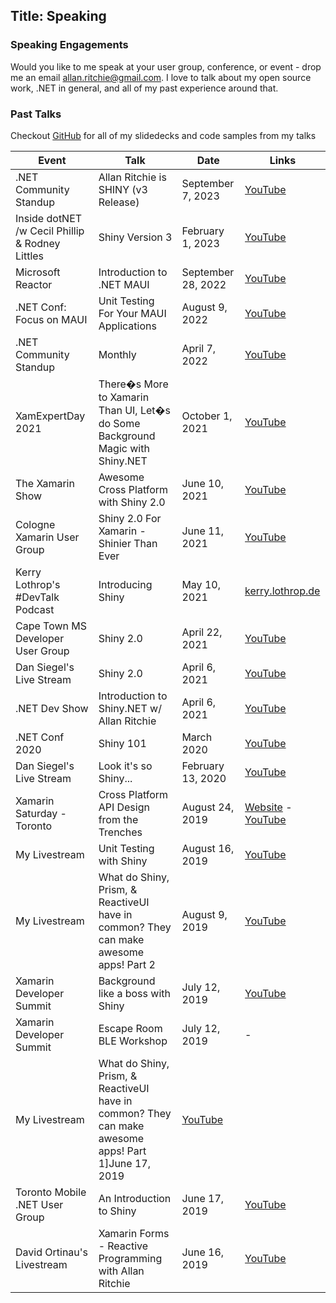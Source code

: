 Title: Speaking
---

### Speaking Engagements
Would you like to me speak at your user group, conference, or event - drop me an email [allan.ritchie@gmail.com](mailto:allan.ritchie@gmail.com).  I love
to talk about my open source work, .NET in general, and all of my past experience around that.

### Past Talks
Checkout [GitHub](https://github.com/aritchie/talks) for all of my slidedecks and code samples from my talks

|Event|Talk|Date|Links|
|-----|----|----|-----|
|.NET Community Standup|Allan Ritchie is SHINY (v3 Release)|September 7, 2023|[YouTube](https://www.youtube.com/watch?v=oyLgrIzfVIg)|
|Inside dotNET /w Cecil Phillip & Rodney Littles|Shiny Version 3|February 1, 2023|[YouTube](https://www.youtube.com/watch?v=98n3y2fYhVw)|
|Microsoft Reactor|Introduction to .NET MAUI|September 28, 2022|[YouTube](https://www.youtube.com/watch?v=ZbKeM9wB4Ig)|
|.NET Conf: Focus on MAUI|Unit Testing For Your MAUI Applications|August 9, 2022|[YouTube](https://www.youtube.com/watch?v=b4OJSmgMAaw)|
|.NET Community Standup|Monthly|April 7, 2022|[YouTube](https://www.youtube.com/watch?v=Sa4pF1hAQHI&list=PLdo4fOcmZ0oX-DBuRG4u58ZTAJgBAeQ-t&index=2)|
|XamExpertDay 2021|There�s More to Xamarin Than UI, Let�s do Some Background Magic with Shiny.NET|October 1, 2021|[YouTube](https://www.youtube.com/watch?v=5f8Gruz28DM)|
|The Xamarin Show|Awesome Cross Platform with Shiny 2.0|June 10, 2021|[YouTube](https://www.youtube.com/watch?v=XEOw4Qe_fQk)|
|Cologne Xamarin User Group|Shiny 2.0 For Xamarin - Shinier Than Ever|June 11, 2021|[YouTube](https://www.youtube.com/watch?v=9nCFwSTkeCg)|
|Kerry Lothrop's #DevTalk Podcast|Introducing Shiny|May 10, 2021|[kerry.lothrop.de](https://kerry.lothrop.de/devtalk-63-allan-ritchie/)|
|Cape Town MS Developer User Group|Shiny 2.0|April 22, 2021|[YouTube](https://www.youtube.com/watch?v=Tfa84zjoHK0)|
|Dan Siegel's Live Stream|Shiny 2.0|April 6, 2021|[YouTube](https://www.youtube.com/watch?v=hwHdvKCjtl8)|
|.NET Dev Show|Introduction to Shiny.NET w/ Allan Ritchie|April 6, 2021|[YouTube](https://www.youtube.com/watch?v=lcOD7VtSX3w)|
|.NET Conf 2020|Shiny 101|March 2020|[YouTube](https://channel9.msdn.com/Events/dotnetConf/Focus-on-Xamarin/Spectacular-Components-for-Xamarin-Apps)|
|Dan Siegel's Live Stream|Look it's so Shiny...|February 13, 2020|[YouTube](https://www.youtube.com/watch?v=HWqWqj--JIU)|
|Xamarin Saturday - Toronto|Cross Platform API Design from the Trenches|August 24, 2019|[Website](https://www.tomobiledevs.com/xamarinsaturday) - [YouTube](https://www.youtube.com/playlist?list=PL6DNtxsGuK842yk0yBIHOzTs2_IDWnI4I)|
|My Livestream|Unit Testing with Shiny|August 16, 2019|[YouTube](https://youtu.be/pLXLSgWSr_8)|
|My Livestream|What do Shiny, Prism, & ReactiveUI have in common?  They can make awesome apps! Part 2|August 9, 2019|[YouTube](https://www.youtube.com/watch?v=TCLb2RQeWDc&t=3632s)|
|Xamarin Developer Summit|Background like a boss with Shiny|July 12, 2019|[YouTube](https://www.youtube.com/watch?v=aLtk-VlGicY)|
|Xamarin Developer Summit|Escape Room BLE Workshop|July 12, 2019|-|
|My Livestream|What do Shiny, Prism, & ReactiveUI have in common?  They can make awesome apps! Part 1]June 17, 2019|[YouTube](https://www.youtube.com/watch?v=bkp2mXOatgk)|
|Toronto Mobile .NET User Group|An Introduction to Shiny|June 17, 2019|[YouTube](https://www.youtube.com/watch?v=XgTbnJ_YNZs)|
|David Ortinau's Livestream|Xamarin Forms - Reactive Programming with Allan Ritchie|June 16, 2019|[YouTube](https://www.twitch.tv/videos/438561811)|
